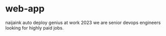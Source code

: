 # web-app
naijaink 
auto deploy genius at work
2023 we are senior devops engineers looking for highly paid jobs.
